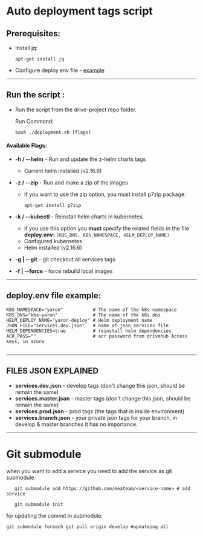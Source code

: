 # Auto deployment tags script

## Prerequisites:

- Install jq: <br>

  ```
  apt-get install jq
  ```

- Configure deploy.env file - [example](#deploy.env-file-example)

---

## Run the script :

- Run the script from the drive-project repo folder.

  Run Command:

  ```
  bash ./deployment.sh [flags]
  ```

#### Available Flags:

- **-h / --helm** - Run and update the z-helm charts tags
  - Current helm installed (v2.16.6)
- **-z / --zip** - Run and make a zip of the images

  - If you want to use the zip option, you must install p7zip package:
    ```
    apt-get install p7zip
    ```

- **-k / --kubectl** - Reinstall helm charts in kubernetes.
  - if you use this option you **must** specify the related fields in the file **deploy.env**: `(KBS_DNS, KBS_NAMESPACE, HELM_DEPLOY_NAME)`
  - Configured kubernetes
  - Helm installed (v2.16.6)
- **-g | --git** - git checkout all services tags
- **-f | --force** - force rebuild local images

---

## deploy.env file example:

```
KBS_NAMESPACE="yaron"           # The name of the k8s namespace
KBS_DNS="kbs-yaron"             # The name of the k8s dns
HELM_DEPLOY_NAME="yaron-deploy" # Helm deployment name
JSON_FILE="services.dev.json"   # name of json services file
HELM_DEPENDENCIES=true          # reinstall helm dependencies
ACR_PASS=""                     # acr password from drivehub Access keys, in azure


```

---

## FILES JSON EXPLAINED

- **services.dev.json** - develop tags (don't change this json, should be remain the same)
- **services.master.json** - master tags (don't change this json, should be remain the same)
- **services.prod.json** - prod tags (the tags that in inside environment)
- **services.branch.json** - your private json tags for your branch, in develop & master branches it has no importance.

---

# Git submodule

when you want to add a service you need to add the service as git submodule.

```
   git submodule add https://github.com/meateam/<service-name> # add service

   git submodule init
```

for updating the commit in submodule:
```
git submodule foreach git pull origin develop #updateing all
```